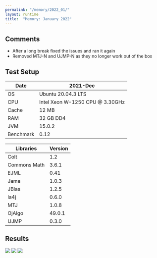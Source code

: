 ```yaml
---
permalink: "/memory/2022_01/"
layout: runtime
title:  "Memory: January 2022"
---
```


## Comments

* After a long break fixed the issues and ran it again
* Removed MTJ-N and UJMP-N as they no longer work out of the box

## Test Setup

| Date      | 2021-Dec |
|-----------|-----------|
| OS        | Ubuntu 20.04.3 LTS |
| CPU       | Intel Xeon W-1250 CPU @ 3.30GHz |
| Cache     | 12 MB |
| RAM       | 32 GB DD4 |
| JVM       | 15.0.2 |
| Benchmark | 0.12 |


| Libraries     | Version    |
|---------------|------------|
| Colt          |  1.2       |
| Commons Math  | 3.6.1      |
| EJML          |  0.41      |
| Jama          | 1.0.3      |
| JBlas         | 1.2.5      |
| la4j          | 0.6.0      |
| MTJ           | 1.0.8      |
| OjAlgo        | 49.0.1     | 
| UJMP          | 0.3.0      |

## Results

![]({{site.baseurl}}/memory/2022_01/1000.png)
![]({{site.baseurl}}/memory/2022_01/2000.png)
![]({{site.baseurl}}/memory/2022_01/3000.png)
